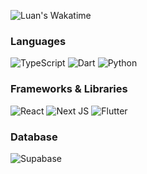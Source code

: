 ![Luan's Wakatime](https://github-readme-stats.vercel.app/api/wakatime?username=hluandev&hide_progress=true&hide_border=true&theme=dark&langs_count=4&hide=Lua,JSON&border_radius=0)
### Languages
![TypeScript](https://img.shields.io/badge/typescript-%23007ACC.svg?style=for-the-badge&logo=typescript&color=000) ![Dart](https://img.shields.io/badge/dart-%230175C2.svg?style=for-the-badge&logo=dart&color=000) ![Python](https://img.shields.io/badge/python-3670A0?style=for-the-badge&logo=python&color=000)
### Frameworks & Libraries
![React](https://img.shields.io/badge/react-%2320232a.svg?style=for-the-badge&logo=react&color=000) ![Next JS](https://img.shields.io/badge/Next-black?style=for-the-badge&logo=next.js&color=000) ![Flutter](https://img.shields.io/badge/Flutter-%2302569B.svg?style=for-the-badge&logo=Flutter&color=000)
### Database
![Supabase](https://img.shields.io/badge/Supabase-3ECF8E?style=for-the-badge&logo=supabase&color=000)
